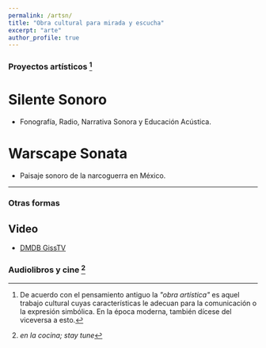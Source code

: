 ```yaml
---
permalink: /artsn/
title: "Obra cultural para mirada y escucha"
excerpt: "arte"
author_profile: true
---
```


### Proyectos artísticos [^1]

# Silente Sonoro 

 - Fonografía, Radio, Narrativa Sonora y Educación Acústica.

# Warscape Sonata

 - Paisaje sonoro de la narcoguerra en México.

---

### Otras formas

## Video
 - [DMDB GissTV](http://giss.tv/dmmdb/index.php?channel=vlax "Kill TV! LOL")
 
### Audiolibros y cine [^2]


[^1]: De acuerdo con el pensamiento antiguo la _"obra artística"_ es aquel trabajo cultural cuyas características le adecuan para la comunicación o la expresión simbólica. En la época moderna, también dícese del viceversa a esto.

[^2]: _en la cocina; stay tune_
